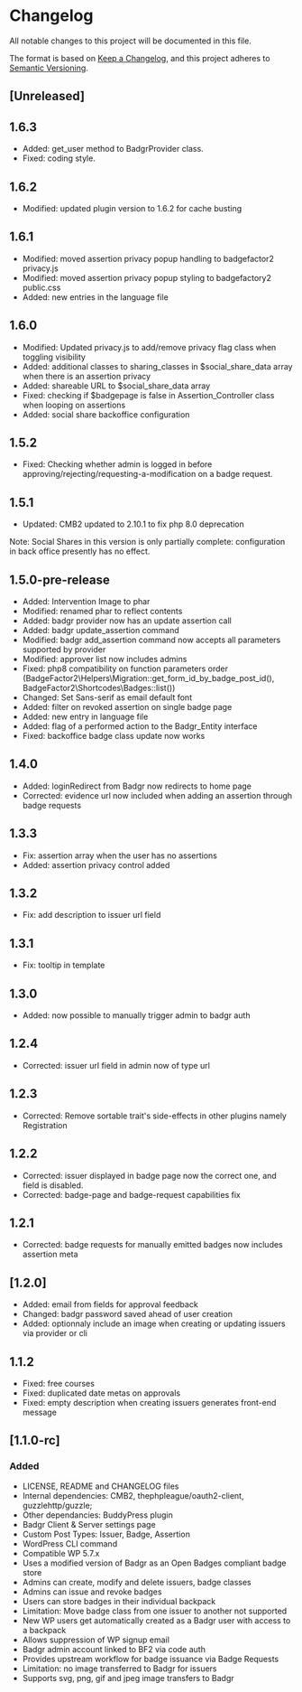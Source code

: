 # Changelog

All notable changes to this project will be documented in this file.

The format is based on [Keep a Changelog](https://keepachangelog.com/en/1.0.0/),
and this project adheres to [Semantic Versioning](https://semver.org/spec/v2.0.0.html).

## [Unreleased]

## 1.6.3

- Added: get_user method to BadgrProvider class.
- Fixed: coding style.

## 1.6.2

- Modified: updated plugin version to 1.6.2 for cache busting

## 1.6.1

- Modified: moved assertion privacy popup handling to badgefactor2 privacy.js
- Modified: moved assertion privacy popup styling to badgefactory2 public.css
- Added: new entries in the language file

## 1.6.0

- Modified: Updated privacy.js to add/remove privacy flag class when toggling visibility
- Added: additional classes to sharing_classes in $social_share_data array when there is an assertion privacy
- Added: shareable URL to $social_share_data array
- Fixed: checking if $badgepage is false in Assertion_Controller class when looping on assertions
- Added: social share backoffice configuration


## 1.5.2

- Fixed: Checking whether admin is logged in before approving/rejecting/requesting-a-modification on a badge request.

## 1.5.1

- Updated: CMB2 updated to 2.10.1 to fix php 8.0 deprecation

Note: Social Shares in this version is only partially complete:
configuration in back office presently has no effect.

## 1.5.0-pre-release

- Added: Intervention Image to phar
- Modified: renamed phar to reflect contents
- Added: badgr provider now has an update assertion call
- Added: badgr update_assertion command
- Modified: badgr add_assertion command now accepts all parameters supported by provider
- Modified: approver list now includes admins
- Fixed: php8 compatibility on function parameters order (BadgeFactor2\Helpers\Migration::get_form_id_by_badge_post_id(), BadgeFactor2\Shortcodes\Badges::list())
- Changed: Set Sans-serif as email default font
- Added: filter on revoked assertion on single badge page
- Added: new entry in language file
- Added: flag of a performed action to the Badgr_Entity interface
- Fixed: backoffice badge class update now works

## 1.4.0

- Added: loginRedirect from Badgr now redirects to home page
- Corrected: evidence url now included when adding an assertion through badge requests


## 1.3.3

- Fix: assertion array when the user has no assertions
- Added: assertion privacy control added

## 1.3.2

- Fix: add description to issuer url field

## 1.3.1

- Fix: tooltip in template

## 1.3.0

- Added: now possible to manually trigger admin to badgr auth

## 1.2.4

- Corrected: issuer url field in admin now of type url

## 1.2.3

- Corrected: Remove sortable trait's side-effects in other plugins namely Registration

## 1.2.2

- Corrected: issuer displayed in badge page now the correct one, and field is disabled.
- Corrected: badge-page and badge-request capabilities fix

## 1.2.1

- Corrected: badge requests for manually emitted badges now includes assertion meta

## [1.2.0]

- Added: email from fields for approval feedback
- Changed: badgr password saved ahead of user creation
- Added: optionnaly include an image when creating or updating issuers via provider or cli


## 1.1.2

- Fixed: free courses
- Fixed: duplicated date metas on approvals
- Fixed: empty description when creating issuers generates front-end message

## [1.1.0-rc]

### Added

- LICENSE, README and CHANGELOG files
- Internal dependencies: CMB2, thephpleague/oauth2-client, guzzlehttp/guzzle;
- Other dependancies: BuddyPress plugin
- Badgr Client & Server settings page
- Custom Post Types: Issuer, Badge, Assertion
- WordPress CLI command
- Compatible WP 5.7.x
- Uses a modified version of Badgr as an Open Badges compliant badge store
- Admins can create, modify and delete issuers, badge classes
- Admins can issue and revoke badges 
- Users can store badges in their individual backpack
- Limitation: Move badge class from one issuer to another not supported
- New WP users get automatically created as a Badgr user with access to a backpack
- Allows suppression of WP signup email
- Badgr admin account linked to BF2 via code auth
- Provides upstream workflow for badge issuance via Badge Requests
- Limitation: no image transferred to Badgr for issuers
- Supports svg, png, gif and jpeg image transfers to Badgr

